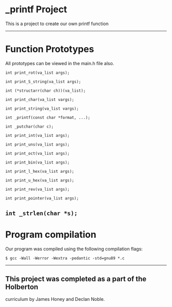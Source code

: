 # _printf Project

This is a project to create our own printf function


-----------------

# Function Prototypes

All prototypes can be viewed in the main.h file also.

`int print_rot(va_list args);`


`int print_S_string(va_list args);`


`int (*structarr(char ch))(va_list);`


`int print_char(va_list vargs);`


`int print_string(va_list vargs);`


`int _printf(const char *format, ...);`


`int _putchar(char c);`


`int print_int(va_list args);`


`int print_uns(va_list args);`


`int print_oct(va_list args);`


`int print_bin(va_list args);`


`int print_l_hex(va_list args);`


`int print_u_hex(va_list args);`


`int print_rev(va_list args);`


`int print_pointer(va_list args);`


`int _strlen(char *s);`
-----------------
# Program compilation

Our program was compiled using the following compilation flags:



`$ gcc -Wall -Werror -Wextra -pedantic -std=gnu89 *.c`


-------------------
## This project was completed as a part of the Holberton
curriculum by James Honey and Declan Noble.